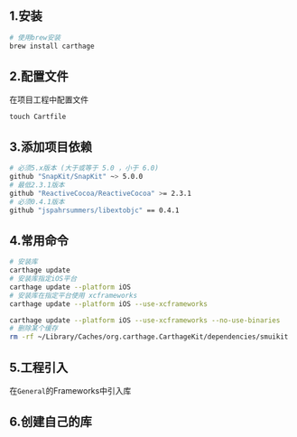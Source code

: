 ## 1.安装
```bash
# 使用brew安装
brew install carthage
```
##  2.配置文件
在项目工程中配置文件
```shell
touch Cartfile
```
## 3.添加项目依赖
```bash
# 必须5.x版本 (大于或等于 5.0 ，小于 6.0)
github "SnapKit/SnapKit" ~> 5.0.0
# 最低2.3.1版本 
github "ReactiveCocoa/ReactiveCocoa" >= 2.3.1 
# 必须0.4.1版本 
github "jspahrsummers/libextobjc" == 0.4.1

```
## 4.常用命令
```bash
# 安装库
carthage update
# 安装库指定iOS平台
carthage update --platform iOS
# 安装库在指定平台使用 xcframeworks
carthage update --platform iOS --use-xcframeworks

carthage update --platform iOS --use-xcframeworks --no-use-binaries
# 删除某个缓存
rm -rf ~/Library/Caches/org.carthage.CarthageKit/dependencies/smuikit
```
## 5.工程引入
在`General`的Frameworks中引入库

## 6.创建自己的库
